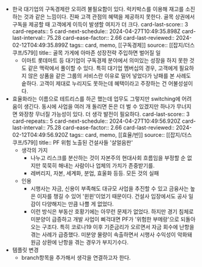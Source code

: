 - 한국 대기업의 구독경제란 오히려 불필요함이 있다. 럭키박스를 이용해 재고를 소진하는 것과 같은 느낌이다. 진짜 고객 관점의 혜택을 제공하지 못한다. 골목 상권에서 구독을 제공할 때 고객에게 이득이 발생할 여지가 더 크다.
  card-last-score:: 3
  card-repeats:: 5
  card-next-schedule:: 2024-04-27T10:49:35.898Z
  card-last-interval:: 75.28
  card-ease-factor:: 2.66
  card-last-reviewed:: 2024-02-12T04:49:35.899Z
  tags:: card, memo, [[구독경제]]
  source:: [[잡지/더스쿠프/579]]
  title:: 골목 가게에 아마존 성장전략 주입하면 벌어질 일
	- 이마트 롯데마트 등 대기업이 구독경제 분야에서 의미있는 성장을 하지 못한 것도 같은 맥락에서 풀이할 수 있다. 특히 대기업 멤버십의 경우, 고객에게 필요하지 않은 상품을 같은 그룹의 서비스란 이유로 밀어 넣었다가 낭패를 본 사례도 숱하다. 고객이 제대로 누리지도 못하는데 혜택이라고 주장하는 건 어불성설이다.
- 효율화라는 이름으로 테트리스를 하곤 했는데 업무도 그렇지만 switching에 어려움이 생긴다. 동시에 사업을 여러 개 돌리면 돈은 더 벌 수 있겠지만 하나가 무너지면 와장창 무너질 가능성이 있다. 더 생각 발전이 필요하다. 
  card-last-score:: 3
  card-repeats:: 5
  card-next-schedule:: 2024-04-27T10:49:56.920Z
  card-last-interval:: 75.28
  card-ease-factor:: 2.66
  card-last-reviewed:: 2024-02-12T04:49:56.920Z
  tags:: card, memo, [[효율/반]]
  source:: [[잡지/더스쿠프/579]]
  title:: PF 위험 노출된 건설사들 '살얼음판'
	- 생각의 가지
		- 나누고 리스크를 분산하는 것이 자본주의 현대사회 흐름임을 부정할 순 없지만 묵묵히 해내는 사람이나 업체의 가치가 존중받기를.
		- 레버리지, 자본, 세계화, 분업, 효울화 등등. 모든 것의 실패
	- 인용
		- 시행사는 자금, 신용이 부족해도 대규모 사업을 추진할 수 있고 금융사는 높은 이자를 챙길 수 있어 '윈윈'이었기 때문이다. 건설사 입장에서도 공사 일감이 다양해지는 만큼 나쁠 게 없었다.
		- 이런 방식은 부동산 호황기에는 아무런 문제가 없었다. 하지만 경기 침체로 미분양이 급증하고 개발 사업이 삐걱대면 PF가 '위험한 부메랑'으로 되돌아오는 구조다. 특히 코로나19 이후 기준금리가 오르면서 자금 회수에 난항을 겪는 사례가 급증했다. 미분양 물량이 속출하면서 시행사 수익성이 악화돼 원금 상환에 난항을 겪는 경우가 부지기수다.
- 템플릿 변경
	- branch항목을 추가해서 생각을 연결하고자 한다.